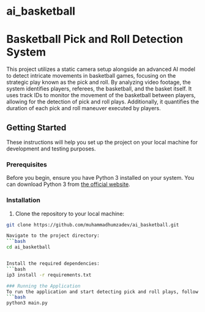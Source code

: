 # ai_basketball

# Basketball Pick and Roll Detection System

This project utilizes a static camera setup alongside an advanced AI model to detect intricate movements in basketball games, focusing on the strategic play known as the pick and roll. By analyzing video footage, the system identifies players, referees, the basketball, and the basket itself. It uses track IDs to monitor the movement of the basketball between players, allowing for the detection of pick and roll plays. Additionally, it quantifies the duration of each pick and roll maneuver executed by players.

## Getting Started

These instructions will help you set up the project on your local machine for development and testing purposes.

### Prerequisites

Before you begin, ensure you have Python 3 installed on your system. You can download Python 3 from [the official website](https://www.python.org/downloads/).

### Installation

1. Clone the repository to your local machine:

```bash
git clone https://github.com/muhammadhumzadev/ai_basketball.git

Navigate to the project directory:
```bash
cd ai_basketball


Install the required dependencies:
```bash
ip3 install -r requirements.txt

### Running the Application
To run the application and start detecting pick and roll plays, follow these steps:
```bash
python3 main.py


